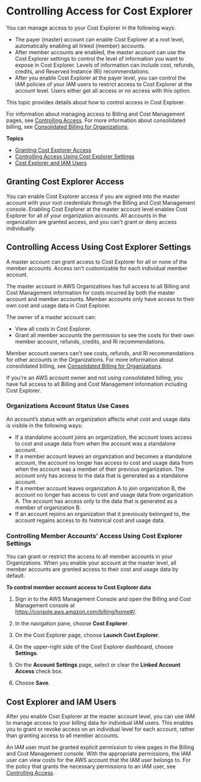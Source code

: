 # Controlling Access for Cost Explorer<a name="ce-access"></a>

You can manage access to your Cost Explorer in the following ways:
+ The payer \(master\) account can enable Cost Explorer at a root level, automatically enabling all linked \(member\) accounts\.
+ After member accounts are enabled, the master account can use the Cost Explorer settings to control the level of information you want to expose in Cost Explorer\. Levels of information can include cost, refunds, credits, and Reserved Instance \(RI\) recommendations\.
+ After you enable Cost Explorer at the payer level, you can control the IAM policies of your IAM users to restrict access to Cost Explorer at the account level\. Users either get all access or no access with this option\.

This topic provides details about how to control access in Cost Explorer\.

For information about managing access to Billing and Cost Management pages, see [Controlling Access](control-access-billing.md)\. For more information about consolidated billing, see [Consolidated Billing for Organizations](consolidated-billing.md)\.

**Topics**
+ [Granting Cost Explorer Access](#grant-ce-access)
+ [Controlling Access Using Cost Explorer Settings](#ce-controlling-access)
+ [Cost Explorer and IAM Users](#ce-iam-users)

## Granting Cost Explorer Access<a name="grant-ce-access"></a>

You can enable Cost Explorer access if you are signed into the master account with your root credentials through the Billing and Cost Management console\. Enabling Cost Explorer at the master account level enables Cost Explorer for all of your organization accounts\. All accounts in the organization are granted access, and you can't grant or deny access individually\.

## Controlling Access Using Cost Explorer Settings<a name="ce-controlling-access"></a>

A master account can grant access to Cost Explorer for all or none of the member accounts\. Access isn’t customizable for each individual member account\.

The master account in AWS Organizations has full access to all Billing and Cost Management information for costs incurred by both the master account and member accounts\. Member accounts only have access to their own cost and usage data in Cost Explorer\.

The owner of a master account can:
+ View all costs in Cost Explorer\.
+ Grant all member accounts the permission to see the costs for their own member account, refunds, credits, and RI recommendations\.

Member account owners can't see costs, refunds, and RI recommendations for other accounts in the Organizations\. For more information about consolidated billing, see [Consolidated Billing for Organizations](consolidated-billing.md)\.

If you're an AWS account owner and not using consolidated billing, you have full access to all Billing and Cost Management information including Cost Explorer\.

### Organizations Account Status Use Cases<a name="ce-ao-usecases"></a>

An account’s status with an organization affects what cost and usage data is visible in the following ways:
+ If a standalone account joins an organization, the account loses access to cost and usage data from when the account was a standalone account\.
+ If a member account leaves an organization and becomes a standalone account, the account no longer has access to cost and usage data from when the account was a member of their previous organization\. The account only has access to the data that is generated as a standalone account\.
+ If a member account leaves organization A to join organization B, the account no longer has access to cost and usage data from organization A\. The account has access only to the data that is generated as a member of organization B\.
+ If an account rejoins an organization that it previously belonged to, the account regains access to its historical cost and usage data\.

### Controlling Member Accounts’ Access Using Cost Explorer Settings<a name="ce-controlling-member-settings"></a>

You can grant or restrict the access to all member accounts in your Organizations\. When you enable your account at the master level, all member accounts are granted access to their cost and usage data by default\.<a name="control-members-access"></a>

**To control member account access to Cost Explorer data**

1. Sign in to the AWS Management Console and open the Billing and Cost Management console at [https://console\.aws\.amazon\.com/billing/home\#/](https://console.aws.amazon.com/billing/home)\.

1. In the navigation pane, choose **Cost Explorer**\.

1. On the Cost Explorer page, choose **Launch Cost Explorer**\.

1. On the upper\-right side of the Cost Explorer dashboard, choose **Settings**\.

1. On the **Account Settings** page, select or clear the **Linked Account Access** check box\.

1. Choose **Save**\.

## Cost Explorer and IAM Users<a name="ce-iam-users"></a>

After you enable Cost Explorer at the master account level, you can use IAM to manage access to your billing data for individual IAM users\. This enables you to grant or revoke access on an individual level for each account, rather than granting access to all member accounts\.

An IAM user must be granted explicit permission to view pages in the Billing and Cost Management console\. With the appropriate permissions, the IAM user can view costs for the AWS account that the IAM user belongs to\. For the policy that grants the necessary permissions to an IAM user, see [Controlling Access](control-access-billing.md)\. 